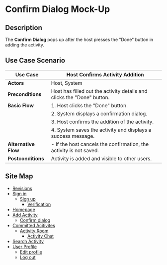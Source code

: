 # Confirm Dialog Mock-Up

## Description
The **Confirm Dialog** pops up after the host presses the "Done" button in adding the activity.

## Use Case Scenario

| Use Case        | Host Confirms Activity Addition                                                        |
|-----------------|----------------------------------------------------------------------------------------|
| **Actors**      | Host, System                                                                           |
| **Preconditions** | Host has filled out the activity details and clicks the "Done" button.                |
| **Basic Flow**  | 1. Host clicks the "Done" button.                                                       |
|                 | 2. System displays a confirmation dialog.                                               |
|                 | 3. Host confirms the addition of the activity.                                          |
|                 | 4. System saves the activity and displays a success message.                            |
| **Alternative Flow** | - If the host cancels the confirmation, the activity is not saved.                |
| **Postconditions** | Activity is added and visible to other users.                                        |

## Site Map

- [Revisions](https://github.com/jbcabs14/Hiraya/blob/main/README.md)
- [Sign in](sign-in.md)
  * [Sign up](sign-up.md)
    * [Verification](verification.md)
- [Homepage](homepage.md)
- [Add Activity](add-activity.md)
   * [Confirm dialog](confirm-dialog.md)
- [Committed Acitivites](committed-activities.md)
  * [Activity Room](activity-room.md)
    * [Activity Chat](activity-chat.md)
- [Search Activity](search-activity.md)
- [User Profile](user-profile.md)
  * [Edit profile](edit-profile.md)
  * [Log out](log-out.md)


